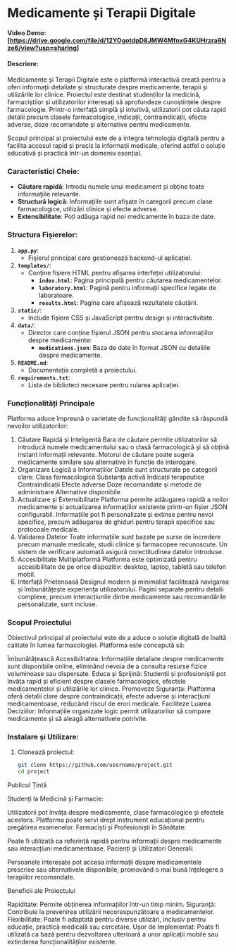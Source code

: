 # Medicamente și Terapii Digitale

#### Video Demo: [https://drive.google.com/file/d/12YOgotdpD8JMW4MfnxG4KUHrzra6Nze6/view?usp=sharing]

#### Descriere:
Medicamente și Terapii Digitale este o platformă interactivă creată pentru a oferi informații detaliate și structurate despre medicamente, terapii și utilizările lor clinice. Proiectul este destinat studenților la medicină, farmaciștilor și utilizatorilor interesați să aprofundeze cunoștințele despre farmacologie. Printr-o interfață simplă și intuitivă, utilizatorii pot căuta rapid detalii precum clasele farmacologice, indicații, contraindicații, efecte adverse, doze recomandate și alternative pentru medicamente.

Scopul principal al proiectului este de a integra tehnologia digitală pentru a facilita accesul rapid și precis la informații medicale, oferind astfel o soluție educativă și practică într-un domeniu esențial.



### Caracteristici Cheie:
- **Căutare rapidă**: Introdu numele unui medicament și obține toate informațiile relevante.
- **Structură logică**: Informațiile sunt afișate în categorii precum clase farmacologice, utilizări clinice și efecte adverse.
- **Extensibilitate**: Poți adăuga rapid noi medicamente în baza de date.

### Structura Fișierelor:
1. **`app.py`**:
   - Fişierul principal care gestionează backend-ul aplicației.
2. **`templates/`**:
   - Conține fișiere HTML pentru afișarea interfeței utilizatorului:
     - **`index.html`**: Pagina principală pentru căutarea medicamentelor.
     - **`laboratory.html`**: Pagină pentru informații specifice legate de laboratoare.
     - **`results.html`**: Pagina care afișează rezultatele căutării.
3. **`static/`**:
   - Include fișiere CSS și JavaScript pentru design și interactivitate.
4. **`data/`**:
   - Director care conține fișierul JSON pentru stocarea informațiilor despre medicamente:
     - **`medications.json`**: Baza de date în format JSON cu detaliile despre medicamente.
5. **`README.md`**:
   - Documentația completă a proiectului.
6. **`requirements.txt`**:
   - Lista de biblioteci necesare pentru rularea aplicației.

### Funcționalități Principale
Platforma aduce împreună o varietate de funcționalități gândite să răspundă nevoilor utilizatorilor:

1. Căutare Rapidă și Inteligentă
Bara de căutare permite utilizatorilor să introducă numele medicamentului sau o clasă farmacologică și să obțină instant informații relevante.
Motorul de căutare poate sugera medicamente similare sau alternative în funcție de interogare.
2. Organizare Logică a Informațiilor
Datele sunt structurate pe categorii clare:
Clasa farmacologică
Substanța activă
Indicații terapeutice
Contraindicații
Efecte adverse
Doze recomandate și metode de administrare
Alternative disponibile
3. Actualizare și Extensibilitate
Platforma permite adăugarea rapidă a noilor medicamente și actualizarea informațiilor existente printr-un fișier JSON configurabil.
Informațiile pot fi personalizate și extinse pentru nevoi specifice, precum adăugarea de ghiduri pentru terapii specifice sau protocoale medicale.
4. Validarea Datelor
Toate informațiile sunt bazate pe surse de încredere precum manuale medicale, studii clinice și farmacopee recunoscute.
Un sistem de verificare automată asigură corectitudinea datelor introduse.
5. Accesibilitate Multiplatformă
Platforma este optimizată pentru accesibilitate de pe orice dispozitiv: desktop, laptop, tabletă sau telefon mobil.
6. Interfață Prietenoasă
Designul modern și minimalist facilitează navigarea și îmbunătățește experiența utilizatorului.
Pagini separate pentru detalii complexe, precum interacțiunile dintre medicamente sau recomandările personalizate, sunt incluse.

### Scopul Proiectului
Obiectivul principal al proiectului este de a aduce o soluție digitală de înaltă calitate în lumea farmacologiei. Platforma este concepută să:

Îmbunătățească Accesibilitatea: Informațiile detaliate despre medicamente sunt disponibile online, eliminând nevoia de a consulta resurse fizice voluminoase sau dispersate.
Educa și Sprijină: Studenții și profesioniștii pot învăța rapid și eficient despre clasele farmacologice, efectele medicamentelor și utilizările lor clinice.
Promoveze Siguranța: Platforma oferă detalii clare despre contraindicații, efecte adverse și interacțiuni medicamentoase, reducând riscul de erori medicale.
Faciliteze Luarea Deciziilor: Informațiile organizate logic permit utilizatorilor să compare medicamente și să aleagă alternativele potrivite.
### Instalare și Utilizare:
1. Clonează proiectul:
   ```bash
   git clone https://github.com/username/project.git
   cd project

Publicul Țintă

Studenți la Medicină și Farmacie:

Utilizatorii pot învăța despre medicamente, clase farmacologice și efectele acestora.
Platforma poate servi drept instrument educațional pentru pregătirea examenelor.
Farmaciști și Profesioniști în Sănătate:

Poate fi utilizată ca referință rapidă pentru informații despre medicamente sau interacțiuni medicamentoase.
Pacienți și Utilizatori Generali:

Persoanele interesate pot accesa informații despre medicamentele prescrise sau alternativele disponibile, promovând o mai bună înțelegere a terapiilor recomandate.


Beneficii ale Proiectului

Rapiditate: Permite obținerea informațiilor într-un timp minim.
Siguranță: Contribuie la prevenirea utilizării necorespunzătoare a medicamentelor.
Flexibilitate: Poate fi adaptată pentru diverse utilizări, inclusiv pentru educație, practică medicală sau cercetare.
Ușor de Implementat: Poate fi utilizată ca bază pentru dezvoltarea ulterioară a unor aplicații mobile sau extinderea funcționalităților existente.



